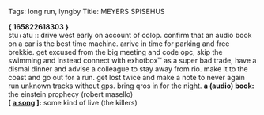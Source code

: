 Tags: long run, lyngby
Title: MEYERS SPISEHUS
  
**{ 165822618303 }**  
stu+atu :: drive west early on account of colop. confirm that an audio book on a car is the best time machine. arrive in time for parking and free brekkie. get excused from the big meeting and code opc, skip the swimming and instead connect with exhotbox™ as a super bad trade, have a dismal dinner and advise a colleague to stay away from rio. make it to the coast and go out for a run. get lost twice and make a note to never again run unknown tracks without gps. bring qros in for the night.
**a (audio) book:** the einstein prophecy (robert masello)  
**[ [a song](https://open.spotify.com/track/50ua9bc6WHAHo9oRs3QmUM) ]:** some kind of live (the killers)